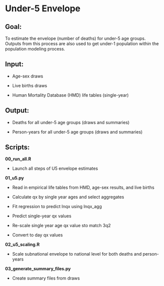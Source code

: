 # Under-5 Envelope

## Goal:

To estimate the envelope (number of deaths) for under-5 age groups. Outputs from this process are also used to get under-1 population within the population modeling process.

## Input: 

- Age-sex draws

- Live births draws

- Human Mortality Database (HMD) life tables (single-year)

## Output:

- Deaths for all under-5 age groups (draws and summaries)

- Person-years for all under-5 age groups (draws and summaries)

## Scripts:

**00_run_all.R**

- Launch all steps of U5 envelope estimates

**01_u5.py**

- Read in empirical life tables from HMD, age-sex results, and live births

- Calculate qx by single year ages and select aggregates

- Fit regression to predict lnqx using lnqx_agg

- Predict single-year qx values

- Re-scale single year age qx value sto match 3q2

- Convert to day qx values

**02_u5_scaling.R**

- Scale subnational envelope to national level for both deaths and person-years

**03_generate_summary_files.py**

- Create summary files from draws